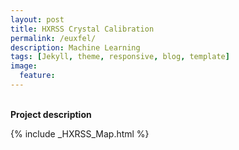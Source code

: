 ```yaml
---
layout: post
title: HXRSS Crystal Calibration
permalink: /euxfel/
description: Machine Learning
tags: [Jekyll, theme, responsive, blog, template]
image:
  feature:
---
```

<br>**Project description**


{% include _HXRSS_Map.html %}

